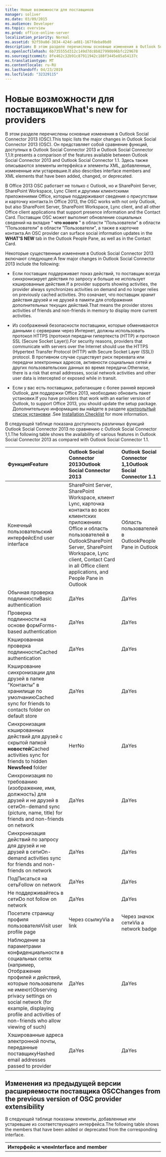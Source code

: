 ```yaml
---
title: Новые возможности для поставщиков
manager: soliver
ms.date: 03/09/2015
ms.audience: Developer
ms.topic: overview
ms.prod: office-online-server
localization_priority: Normal
ms.assetid: 92f59a0d-3834-424d-ad81-167fdeba9bd0
description: В этом разделе перечислены основные изменения в Outlook Social Connector 2013 (OSC). Он представляет собой сравнение функций, доступных в Outlook Social Connector 2013 и Outlook Social Connector 1,1.
ms.openlocfilehash: 6b735555d312c149d7dc8b827990b96bfc229678
ms.sourcegitcommit: 8fe462c32b91c87911942c188f3445e85a54137c
ms.translationtype: MT
ms.contentlocale: ru-RU
ms.lasthandoff: 04/23/2019
ms.locfileid: "32329115"
---
```

# <a name="whats-new-for-providers"></a><span data-ttu-id="ee73b-104">Новые возможности для поставщиков</span><span class="sxs-lookup"><span data-stu-id="ee73b-104">What's new for providers</span></span>

<span data-ttu-id="ee73b-105">В этом разделе перечислены основные изменения в Outlook Social Connector 2013 (OSC).</span><span class="sxs-lookup"><span data-stu-id="ee73b-105">This topic lists the major changes in Outlook Social Connector 2013 (OSC).</span></span> <span data-ttu-id="ee73b-106">Он представляет собой сравнение функций, доступных в Outlook Social Connector 2013 и Outlook Social Connector 1,1.</span><span class="sxs-lookup"><span data-stu-id="ee73b-106">It presents a comparison of the features available between Outlook Social Connector 2013 and Outlook Social Connector 1.1.</span></span> <span data-ttu-id="ee73b-107">Здесь также описываются элементы интерфейса и элементы XML, добавленные, измененные или устаревшие.</span><span class="sxs-lookup"><span data-stu-id="ee73b-107">It also describes interface members and XML elements that have been added, changed, or deprecated.</span></span> 
  
<span data-ttu-id="ee73b-108">В Office 2013 OSC работает не только с Outlook, но и SharePoint Server, SharePoint Workspace, Lync Client и другими клиентскими приложениями Office, которые поддерживают сведения о присутствии и карточку контакта.</span><span class="sxs-lookup"><span data-stu-id="ee73b-108">In Office 2013, the OSC works with not only Outlook, but also SharePoint Server, SharePoint Workspace, Lync client, and all other Office client applications that support presence information and the Contact Card.</span></span> <span data-ttu-id="ee73b-109">Поставщик OSC может выполнит обновление социальных сведений на вкладке " **что нового** " в области "Пользователи" в области "Пользователи" в области "Пользователи", а также в карточке контакта.</span><span class="sxs-lookup"><span data-stu-id="ee73b-109">An OSC provider can surface social information updates in the **WHAT'S NEW** tab in the Outlook People Pane, as well as in the Contact Card.</span></span> 
  
<span data-ttu-id="ee73b-110">Некоторые существенные изменения в Outlook Social Connector 2013 включают следующее:</span><span class="sxs-lookup"><span data-stu-id="ee73b-110">A few major changes in Outlook Social Connector 2013 include the following:</span></span> 
  
- <span data-ttu-id="ee73b-111">Если поставщик поддерживает показ действий, то поставщик всегда синхронизирует действия по запросу и больше не использует кэшированные действия.</span><span class="sxs-lookup"><span data-stu-id="ee73b-111">If a provider supports showing activities, the provider always synchronizes activities on demand and no longer relies on previously cached activities.</span></span> <span data-ttu-id="ee73b-112">Это означает, что поставщик хранит действия друзей и не друзей в памяти для отображения дополнительных текущих действий.</span><span class="sxs-lookup"><span data-stu-id="ee73b-112">That means the provider stores activities of friends and non-friends in memory to display more current activities.</span></span>
    
- <span data-ttu-id="ee73b-113">Из соображений безопасности поставщики, которые обмениваются данными с серверами через Интернет, должны использовать протокол HTTPS (протокол передачи гипертекста (HTTP) и протокол SSL (Secure Socket Layer)).</span><span class="sxs-lookup"><span data-stu-id="ee73b-113">For security reasons, providers that communicate with servers over the Internet should use the HTTPS (Hypertext Transfer Protocol (HTTP) with Secure Socket Layer (SSL)) protocol.</span></span> <span data-ttu-id="ee73b-114">В противном случае существует риск перехвата или передачи электронных адресов, активности социальных сетей и других пользовательских данных во время передачи.</span><span class="sxs-lookup"><span data-stu-id="ee73b-114">Otherwise, there is a risk that email addresses, social network activities and other user data is intercepted or exposed while in transit.</span></span>
    
- <span data-ttu-id="ee73b-115">Если у вас есть поставщики, работающие с более ранней версией Outlook, для поддержки Office 2013, необходимо обновить пакет установки.</span><span class="sxs-lookup"><span data-stu-id="ee73b-115">If you have providers that work with an earlier version of Outlook, to support Office 2013, you should update the setup package.</span></span> <span data-ttu-id="ee73b-116">Дополнительную информацию вы найдете в разделе [контрольНый список установки](installation-checklist.md) .</span><span class="sxs-lookup"><span data-stu-id="ee73b-116">See [Installation Checklist](installation-checklist.md) for more information.</span></span> 
    
<span data-ttu-id="ee73b-117">В следующей таблице показана доступность различных функций Outlook Social Connector 2013 по сравнению с Outlook Social Connector 1,1.</span><span class="sxs-lookup"><span data-stu-id="ee73b-117">The following table shows the availability of various features in Outlook Social Connector 2013 as compared with Outlook Social Connector 1.1.</span></span>
  
|<span data-ttu-id="ee73b-118">**Функция**</span><span class="sxs-lookup"><span data-stu-id="ee73b-118">**Feature**</span></span>|<span data-ttu-id="ee73b-119">**Outlook Social Connector 2013**</span><span class="sxs-lookup"><span data-stu-id="ee73b-119">**Outlook Social Connector 2013**</span></span>|<span data-ttu-id="ee73b-120">**Outlook Social Connector 1,1**</span><span class="sxs-lookup"><span data-stu-id="ee73b-120">**Outlook Social Connector 1.1**</span></span>|
|:-----|:-----|:-----|
|<span data-ttu-id="ee73b-121">Конечный пользовательский интерфейс</span><span class="sxs-lookup"><span data-stu-id="ee73b-121">End user interface</span></span>  <br/> |<span data-ttu-id="ee73b-122">SharePoint Server, SharePoint Workspace, клиент Lync, карточка контакта во всех клиентских приложениях Office и область пользователей в Outlook</span><span class="sxs-lookup"><span data-stu-id="ee73b-122">SharePoint Server, SharePoint Workspace, Lync client, Contact Card in all Office client applications, and People Pane in Outlook</span></span>  <br/> |<span data-ttu-id="ee73b-123">Область пользователей в Outlook</span><span class="sxs-lookup"><span data-stu-id="ee73b-123">People Pane in Outlook</span></span>  <br/> |
|<span data-ttu-id="ee73b-124">Обычная проверка подлинности</span><span class="sxs-lookup"><span data-stu-id="ee73b-124">Basic authentication</span></span>  <br/> |<span data-ttu-id="ee73b-125">Да</span><span class="sxs-lookup"><span data-stu-id="ee73b-125">Yes</span></span>  <br/> |<span data-ttu-id="ee73b-126">Да</span><span class="sxs-lookup"><span data-stu-id="ee73b-126">Yes</span></span>  <br/> |
|<span data-ttu-id="ee73b-127">Проверка подлинности на основе форм</span><span class="sxs-lookup"><span data-stu-id="ee73b-127">Forms-based authentication</span></span>  <br/> |<span data-ttu-id="ee73b-128">Да</span><span class="sxs-lookup"><span data-stu-id="ee73b-128">Yes</span></span>  <br/> |<span data-ttu-id="ee73b-129">Да</span><span class="sxs-lookup"><span data-stu-id="ee73b-129">Yes</span></span>  <br/> |
|<span data-ttu-id="ee73b-130">Кэшированная проверка подлинности</span><span class="sxs-lookup"><span data-stu-id="ee73b-130">Cached authentication</span></span>  <br/> |<span data-ttu-id="ee73b-131">Да</span><span class="sxs-lookup"><span data-stu-id="ee73b-131">Yes</span></span>  <br/> |<span data-ttu-id="ee73b-132">Да</span><span class="sxs-lookup"><span data-stu-id="ee73b-132">Yes</span></span>  <br/> |
|<span data-ttu-id="ee73b-133">Кэширование синхронизации для друзей в папке "Контакты" в хранилище по умолчанию</span><span class="sxs-lookup"><span data-stu-id="ee73b-133">Cached sync for friends to contacts folder on default store</span></span>  <br/> |<span data-ttu-id="ee73b-134">Да</span><span class="sxs-lookup"><span data-stu-id="ee73b-134">Yes</span></span>  <br/> |<span data-ttu-id="ee73b-135">Да</span><span class="sxs-lookup"><span data-stu-id="ee73b-135">Yes</span></span>  <br/> |
|<span data-ttu-id="ee73b-136">Синхронизация кэшированных действий для друзей с скрытой папкой **новостей**</span><span class="sxs-lookup"><span data-stu-id="ee73b-136">Cached activities sync for friends to hidden **Newsfeed** folder</span></span>  <br/> |<span data-ttu-id="ee73b-137">Нет</span><span class="sxs-lookup"><span data-stu-id="ee73b-137">No</span></span>  <br/> |<span data-ttu-id="ee73b-138">Да</span><span class="sxs-lookup"><span data-stu-id="ee73b-138">Yes</span></span>  <br/> |
|<span data-ttu-id="ee73b-139">Синхронизация по требованию (изображение, имя, должность) для друзей и не друзей в сети</span><span class="sxs-lookup"><span data-stu-id="ee73b-139">On-demand sync (picture, name, title) for friends and non-friends on network</span></span>  <br/> |<span data-ttu-id="ee73b-140">Да</span><span class="sxs-lookup"><span data-stu-id="ee73b-140">Yes</span></span>  <br/> |<span data-ttu-id="ee73b-141">Да</span><span class="sxs-lookup"><span data-stu-id="ee73b-141">Yes</span></span>  <br/> |
|<span data-ttu-id="ee73b-142">Синхронизация действий по запросу для друзей и не друзей в сети</span><span class="sxs-lookup"><span data-stu-id="ee73b-142">On-demand activities sync for friends and non-friends on network</span></span>  <br/> |<span data-ttu-id="ee73b-143">Да</span><span class="sxs-lookup"><span data-stu-id="ee73b-143">Yes</span></span>  <br/> |<span data-ttu-id="ee73b-144">Да</span><span class="sxs-lookup"><span data-stu-id="ee73b-144">Yes</span></span>  <br/> |
|<span data-ttu-id="ee73b-145">ПодПисаться на сеть</span><span class="sxs-lookup"><span data-stu-id="ee73b-145">Follow on network</span></span>  <br/> |<span data-ttu-id="ee73b-146">Да</span><span class="sxs-lookup"><span data-stu-id="ee73b-146">Yes</span></span>  <br/> |<span data-ttu-id="ee73b-147">Да</span><span class="sxs-lookup"><span data-stu-id="ee73b-147">Yes</span></span>  <br/> |
|<span data-ttu-id="ee73b-148">Не поддерживайтесь в сети</span><span class="sxs-lookup"><span data-stu-id="ee73b-148">Do not follow on network</span></span>  <br/> |<span data-ttu-id="ee73b-149">Да</span><span class="sxs-lookup"><span data-stu-id="ee73b-149">Yes</span></span>  <br/> |<span data-ttu-id="ee73b-150">Да</span><span class="sxs-lookup"><span data-stu-id="ee73b-150">Yes</span></span>  <br/> |
|<span data-ttu-id="ee73b-151">Посетите страницу профиля пользователя</span><span class="sxs-lookup"><span data-stu-id="ee73b-151">Visit user profile page</span></span>  <br/> |<span data-ttu-id="ee73b-152">Через ссылку</span><span class="sxs-lookup"><span data-stu-id="ee73b-152">Via a link</span></span>  <br/> |<span data-ttu-id="ee73b-153">Через значок сети</span><span class="sxs-lookup"><span data-stu-id="ee73b-153">Via a network badge</span></span>  <br/> |
|<span data-ttu-id="ee73b-154">Наблюдение за параметрами конфиденциальности в социальных сетях (например, Отображение профилей и действий, которые пользователи не имеют)</span><span class="sxs-lookup"><span data-stu-id="ee73b-154">Observing privacy settings on social network (for example, displaying profile and activities of non-friends who allow viewing of such)</span></span>  <br/> |<span data-ttu-id="ee73b-155">Да</span><span class="sxs-lookup"><span data-stu-id="ee73b-155">Yes</span></span>  <br/> |<span data-ttu-id="ee73b-156">Да</span><span class="sxs-lookup"><span data-stu-id="ee73b-156">Yes</span></span>  <br/> |
|<span data-ttu-id="ee73b-157">Хэшированные адреса электронной почты, переданные поставщику</span><span class="sxs-lookup"><span data-stu-id="ee73b-157">Hashed email addresses passed to provider</span></span>  <br/> |<span data-ttu-id="ee73b-158">Да</span><span class="sxs-lookup"><span data-stu-id="ee73b-158">Yes</span></span>  <br/> |<span data-ttu-id="ee73b-159">Да</span><span class="sxs-lookup"><span data-stu-id="ee73b-159">Yes</span></span>  <br/> |

<span data-ttu-id="ee73b-160"><a name="OlSocialConnector_Changes"> </a></span><span class="sxs-lookup"><span data-stu-id="ee73b-160"></span></span>

## <a name="changes-from-the-previous-version-of-osc-provider-extensibility"></a><span data-ttu-id="ee73b-161">Изменения из предыдущей версии расширяемости поставщика OSC</span><span class="sxs-lookup"><span data-stu-id="ee73b-161">Changes from the previous version of OSC provider extensibility</span></span>

<span data-ttu-id="ee73b-162">В следующей таблице показаны элементы, добавленные или устаревшие из соответствующего интерфейса.</span><span class="sxs-lookup"><span data-stu-id="ee73b-162">The following table shows the members that have been added or deprecated from the corresponding interface.</span></span>
  
|<span data-ttu-id="ee73b-163">**Интерфейс и член**</span><span class="sxs-lookup"><span data-stu-id="ee73b-163">**Interface and member**</span></span>|<span data-ttu-id="ee73b-164">**Comment**</span><span class="sxs-lookup"><span data-stu-id="ee73b-164">**Comment**</span></span>|
|:-----|:-----|
|<span data-ttu-id="ee73b-165">**ISocialProfile::GetActivitiesOfFriendsAndColleagues**</span><span class="sxs-lookup"><span data-stu-id="ee73b-165">**ISocialProfile::GetActivitiesOfFriendsAndColleagues**</span></span> <br/> |<span data-ttu-id="ee73b-166">Не рекомендуется использовать в Outlook Social Connector 2013.</span><span class="sxs-lookup"><span data-stu-id="ee73b-166">Deprecated in Outlook Social Connector 2013.</span></span> <span data-ttu-id="ee73b-167">Обратите внимание, что **настроенный ISocialSession:: действия** также были признаны устаревшими, так как Outlook Social Connector 1,1.</span><span class="sxs-lookup"><span data-stu-id="ee73b-167">Note that **ISocialSession::GetActivities** has also been deprecated since Outlook Social Connector 1.1.</span></span>  <br/> <span data-ttu-id="ee73b-168">Чтобы синхронизировать ленты активности, необходимо реализовать метод [ISocialSession2:: жетактивитиесекс](isocialsession2-getactivitiesex.md) .</span><span class="sxs-lookup"><span data-stu-id="ee73b-168">To synchronize activity feeds, you should implement the [ISocialSession2::GetActivitiesEx](isocialsession2-getactivitiesex.md) method.</span></span> <span data-ttu-id="ee73b-169">Задайте для параметра **динамикактивитиеслукупекс** **значение true**, после чего OSC выдает запрос на вызов **ISocialSession2:: жетактивитиесекс** .</span><span class="sxs-lookup"><span data-stu-id="ee73b-169">Set **dynamicActivitiesLookupEx** as **true**, which will prompt the OSC to call **ISocialSession2::GetActivitiesEx** instead.</span></span>  <br/> |
   
<span data-ttu-id="ee73b-170">В приведенной ниже таблице показаны элементы схемы, которые были изменены.</span><span class="sxs-lookup"><span data-stu-id="ee73b-170">The following table shows the schema elements that have changed.</span></span>
  
|<span data-ttu-id="ee73b-171">**Элемент Schema**</span><span class="sxs-lookup"><span data-stu-id="ee73b-171">**Schema element**</span></span>|<span data-ttu-id="ee73b-172">**Comment**</span><span class="sxs-lookup"><span data-stu-id="ee73b-172">**Comment**</span></span>|
|:-----|:-----|
|<span data-ttu-id="ee73b-173">**Функция**</span><span class="sxs-lookup"><span data-stu-id="ee73b-173">**capabilities**</span></span> <br/> |<span data-ttu-id="ee73b-174">Добавлено в Outlook Social Connector 2013: элемент **алловчанжестоаутоконфигуре** .</span><span class="sxs-lookup"><span data-stu-id="ee73b-174">Added in Outlook Social Connector 2013: **allowChangesToAutoConfigure** element.</span></span>  <br/> <span data-ttu-id="ee73b-175">Не рекомендуется использовать в Outlook Social Connector 2013: элемент **качеактивитиес** .</span><span class="sxs-lookup"><span data-stu-id="ee73b-175">Deprecated in Outlook Social Connector 2013: **cacheActivities** element.</span></span>  <br/> |
|<span data-ttu-id="ee73b-176">**person**</span><span class="sxs-lookup"><span data-stu-id="ee73b-176">**person**</span></span> <br/> |<span data-ttu-id="ee73b-177">Добавлено в Outlook Social Connector 2013: **аскмеабаут**, **бусинессаддресс**, **бусинессЦити**, **бусинесскаунтрйоррегион**, **бусинессстате**, **бусинессзип**, **отрасли**, **интересы**, \*\* Location\*\*, **осераддресс**, **осерЦити**, **осеркаунтрйоррегион**, **осерстате**, **осерзип**, **навыки**, **школы**и **веб-сайты** .</span><span class="sxs-lookup"><span data-stu-id="ee73b-177">Added in Outlook Social Connector 2013: **askmeabout**, **businessAddress**, **businessCity**, **businessCountryOrRegion**, **businessState**, **businessZip**, **industries**, **interests**, **location**, **otherAddress**, **otherCity**, **otherCountryOrRegion**, **otherState**, **otherZip**, **skills**, **schools**, and **website** elements.</span></span>  <br/> |
   
## <a name="see-also"></a><span data-ttu-id="ee73b-178">См. также</span><span class="sxs-lookup"><span data-stu-id="ee73b-178">See also</span></span>

- [<span data-ttu-id="ee73b-179">XML для возможностей</span><span class="sxs-lookup"><span data-stu-id="ee73b-179">XML for Capabilities</span></span>](xml-for-capabilities.md)
- [<span data-ttu-id="ee73b-180">XML для друзей</span><span class="sxs-lookup"><span data-stu-id="ee73b-180">XML for Friends</span></span>](xml-for-friends.md)
- [<span data-ttu-id="ee73b-181">Начало разработки поставщика Outlook Social Connector</span><span class="sxs-lookup"><span data-stu-id="ee73b-181">Getting Started with Developing an Outlook Social Connector Provider</span></span>](getting-started-with-developing-an-outlook-social-connector-provider.md)

